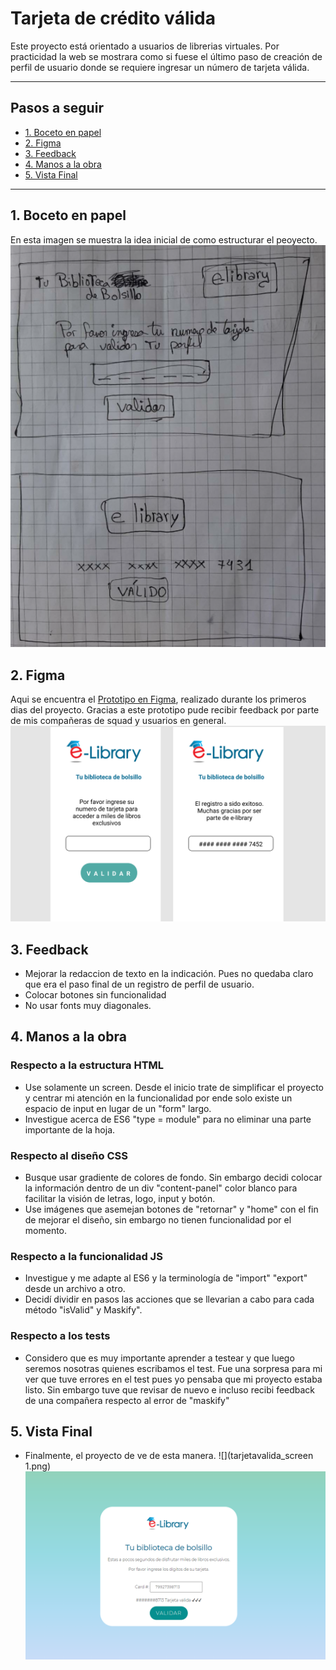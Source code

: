 # Tarjeta de crédito válida
Este proyecto está orientado a usuarios de librerias virtuales. Por practicidad  la web se mostrara como si fuese el último paso de creación de perfil de usuario donde se requiere ingresar un número de tarjeta válida.
***
## Pasos a seguir
                                                                                                                                           
                                                                                                                                                     
* [1. Boceto en papel ](#2-Boceto-en-papel)
* [2. Figma](#3-Figma)
* [3. Feedback](#5-Feedback)
* [4. Manos a la obra](#5-Manos-a-la=obra)
* [5. Vista Final](#4-Vista-Final)
***

## 1. Boceto en papel 

En esta imagen se muestra la idea inicial de como estructurar el peoyecto.
![](boceto1.png)

## 2. Figma

Aqui se encuentra el [Prototipo en Figma](https://www.figma.com/file/FtlwH5Mi82PR6muP078gxd/Untitled?node-id=0%3A1), realizado durante los primeros dias del proyecto. Gracias a este prototipo pude recibir feedback por parte de mis compañeras de squad y usuarios en general.
![](figma.png)

## 3. Feedback
* Mejorar la redaccion de texto en la indicación. Pues no quedaba claro que era el paso final de un registro de perfil de usuario.
* Colocar botones sin funcionalidad
* No usar fonts muy diagonales.

## 4. Manos a la obra

###  Respecto a la estructura HTML
   * Use solamente un screen. Desde el inicio trate de simplificar el proyecto y centrar mi atención en la funcionalidad por ende solo existe un espacio de input  en lugar de un "form" largo.
   * Investigue acerca de ES6 "type = module" para no eliminar una parte importante de la hoja.
###  Respecto al diseño CSS
* Busque usar gradiente de colores de fondo. Sin embargo decidi colocar la información dentro de un div "content-panel" color blanco para facilitar la visión de letras, logo, input y botón.
* Use imágenes que asemejan botones  de "retornar" y "home" con el fin de mejorar el diseño, sin embargo no tienen funcionalidad por el momento. 
###  Respecto a la funcionalidad JS 
* Investigue y me adapte al ES6 y la terminología de "import" "export" desde un archivo a otro.  
* Decidí dividir en pasos las acciones que se llevarian a cabo para cada método "isValid" y Maskify". 

###  Respecto a los tests
* Considero que es muy importante aprender a testear y que luego seremos nosotras quienes escribamos el test. Fue una sorpresa para mi ver que tuve errores en el test pues yo pensaba que mi proyecto estaba listo. Sin embargo tuve que revisar de nuevo e incluso recibi feedback de una compañera respecto al error de "maskify"
## 5. Vista Final

* Finalmente, el proyecto de ve de esta manera. 
![](tarjetavalida_screen 1.png)
![](tarjetavalida_screenshot.png)
